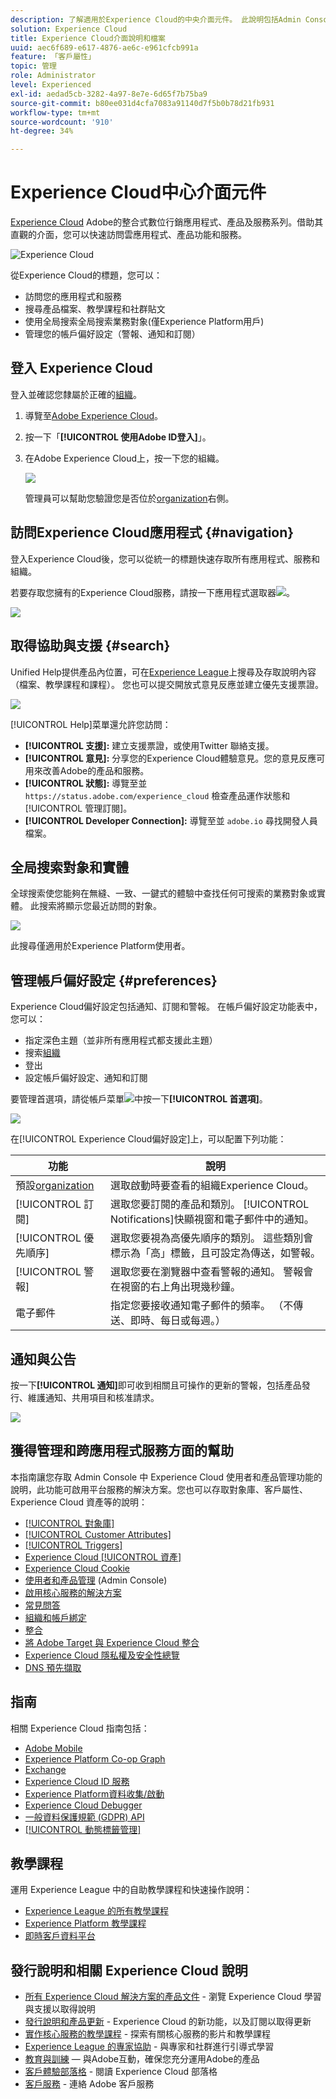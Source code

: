 ```yaml
---
description: 了解適用於Experience Cloud的中央介面元件。 此說明包括Admin Console中的使用者和產品管理、啟用Experience Cloud服務的應用程式，以及取得受眾程式庫、客戶屬性、Experience Cloud資產等的說明。
solution: Experience Cloud
title: Experience Cloud介面說明和檔案
uuid: aec6f689-e617-4876-ae6c-e961cfcb991a
feature: 「客戶屬性」
topic: 管理
role: Administrator
level: Experienced
exl-id: aedad5cb-3282-4a97-8e7e-6d65f7b75ba9
source-git-commit: b80ee031d4cfa7083a91140d7f5b0b78d21fb931
workflow-type: tm+mt
source-wordcount: '910'
ht-degree: 34%

---
```


# Experience Cloud中心介面元件

[Experience Cloud](https://experience.adobe.com) Adobe的整合式數位行銷應用程式、產品及服務系列。借助其直觀的介面，您可以快速訪問雲應用程式、產品功能和服務。

![Experience Cloud](assets/landing.png)

從Experience Cloud的標題，您可以：

* 訪問您的應用程式和服務
* 搜尋產品檔案、教學課程和社群貼文
* 使用全局搜索全局搜索業務對象(僅Experience Platform用戶)
* 管理您的帳戶偏好設定（警報、通知和訂閱）

## 登入 Experience Cloud

登入並確認您隸屬於正確的[組織](admin-getting-started/organizations.md)。

1. 導覽至[Adobe Experience Cloud](https://experience.adobe.com)。
1. 按一下「**[!UICONTROL 使用Adobe ID登入]**」。
1. 在Adobe Experience Cloud上，按一下您的組織。

   ![](assets/organizations-menu.png)

   管理員可以幫助您驗證您是否位於[organization](admin-getting-started/organizations.md)右側。

## 訪問Experience Cloud應用程式 {#navigation}

登入Experience Cloud後，您可以從統一的標題快速存取所有應用程式、服務和組織。

若要存取您擁有的Experience Cloud服務，請按一下應用程式選取器![](assets/menu-icon.png)。

![](assets/platform-core-services.png)

## 取得協助與支援 {#search}

Unified Help提供產品內位置，可在[Experience League](https://experienceleague.adobe.com/?lang=zh-Hant#home)上搜尋及存取說明內容（檔案、教學課程和課程）。 您也可以提交開放式意見反應並建立優先支援票證。

![](assets/search-menu.png)

[!UICONTROL Help]菜單還允許您訪問：

* **[!UICONTROL 支援]:** 建立支援票證，或使用Twitter  聯絡支援。
* **[!UICONTROL 意見]:** 分享您的Experience Cloud體驗意見。您的意見反應可用來改善Adobe的產品和服務。
* **[!UICONTROL 狀態]:** 導覽至並 `https://status.adobe.com/experience_cloud` 檢查產品運作狀態和 [!UICONTROL 管理訂閱]。
* **[!UICONTROL Developer Connection]:** 導覽至並 `adobe.io` 尋找開發人員檔案。

## 全局搜索對象和實體

全球搜索使您能夠在無縫、一致、一鍵式的體驗中查找任何可搜索的業務對象或實體。 此搜索將顯示您最近訪問的對象。

![](assets/platform-search.png)

此搜尋僅適用於Experience Platform使用者。

## 管理帳戶偏好設定 {#preferences}

Experience Cloud偏好設定包括通知、訂閱和警報。 在帳戶偏好設定功能表中，您可以：

* 指定深色主題（並非所有應用程式都支援此主題）
* 搜索[組織](admin-getting-started/organizations.md)
* 登出
* 設定帳戶偏好設定、通知和訂閱

要管理首選項，請從帳戶菜單![](assets/preferences-icon-sm.png)中按一下&#x200B;**[!UICONTROL 首選項]**。

![](assets/preferences-page.png)

在[!UICONTROL Experience Cloud偏好設定]上，可以配置下列功能：

| 功能 | 說明 |
|--- |--- |
| 預設[organization](admin-getting-started/organizations.md) | 選取啟動時要查看的組織Experience Cloud。 |
| [!UICONTROL 訂閱] | 選取您要訂閱的產品和類別。 [!UICONTROL Notifications]快顯視窗和電子郵件中的通知。 |
| [!UICONTROL 優先順序] | 選取您要視為高優先順序的類別。 這些類別會標示為「高」標籤，且可設定為傳送，如警報。 |
| [!UICONTROL 警報] | 選取您要在瀏覽器中查看警報的通知。 警報會在視窗的右上角出現幾秒鐘。 |
| 電子郵件 | 指定您要接收通知電子郵件的頻率。 （不傳送、即時、每日或每週。） |

## 通知與公告

按一下&#x200B;**[!UICONTROL 通知]**&#x200B;即可收到相關且可操作的更新的警報，包括產品發行、維護通知、共用項目和核准請求。

![](assets/notifications-menu-small.png)

## 獲得管理和跨應用程式服務方面的幫助

本指南讓您存取 Admin Console 中 Experience Cloud 使用者和產品管理功能的說明，此功能可啟用平台服務的解決方案。您也可以存取對象庫、客戶屬性、Experience Cloud 資產等的說明：

* [[!UICONTROL 對象庫]](audience-library/audience-library.md)
* [[!UICONTROL Customer Attributes]](attributes/attributes.md)
* [[!UICONTROL Triggers]](activation/triggers.md)
* [Experience Cloud [!UICONTROL 資產]](experience-cloud-assets/experience-cloud-assets.md)
* [Experience Cloud Cookie](cookies/cookies-privacy.md)
* [使用者和產品管理](admin-getting-started/admin-getting-started.md) (Admin Console)
* [啟用核心服務的解決方案](core-services/core-services.md)
* [常見問答](admin-getting-started/admin-getting-started.md)
* [組織和帳戶綁定](admin-getting-started/organizations.md)
* [整合](marketing-cloud-integrations.md)
* [將 Adobe Target 與 Experience Cloud 整合](https://experienceleague.adobe.com/docs/target/using/integrate/a4t/a4t.html?lang=zh-Hant)
* [Experience Cloud 隱私權及安全性總覽](assets/Adobe-Marketing-Cloud-Privacy-and-Security-Overview.pdf)
* [DNS 預先擷取](admin-getting-started/admin-getting-started.md#concept_6BC8C6856E3644F8956D7AD0A96383B7)

## 指南

相關 Experience Cloud 指南包括：

* [Adobe Mobile](https://experienceleague.adobe.com/docs/mobile-services/using/home.html?lang=en)
* [Experience Platform Co-op Graph](https://experienceleague.adobe.com/docs/device-co-op/using/home.html?lang=en)
* [Exchange](https://www.adobeexchange.com/experiencecloud)
* [Experience Cloud ID 服務](https://experienceleague.adobe.com/docs/id-service/using/home.html?lang=en)
* [Experience Platform資料收集/啟動](https://experienceleague.corp.adobe.com/docs/launch.html?lang=en)
* [Experience Cloud Debugger](https://experienceleague.adobe.com/docs/debugger/using/experience-cloud-debugger.html?lang=zh-Hant)
* [一般資料保護規範 (GDPR) API](https://www.adobe.io/apis/experiencecloud/gdpr.html)
* [[!UICONTROL 動態標籤管理]](https://experienceleague.adobe.com/docs/dtm/using/dtm-home.html?lang=zh-Hant)

## 教學課程

運用 Experience League 中的自助教學課程和快速操作說明：

* [Experience League 的所有教學課程](https://experienceleague.adobe.com/???lang=zh-Hant#quick-how-tos)
* [Experience Platform 教學課程](https://experienceleague.adobe.com/docs/launch-learn/tutorials/overview.html?lang=en)
* [即時客戶資料平台](https://experienceleague.adobe.com/docs/platform-learn/tutorials/application-services/rtcdp/understanding-the-real-time-customer-data-platform.html?lang=en)

## 發行說明和相關 Experience Cloud 說明

* [所有 Experience Cloud 解決方案的產品文件](https://experienceleague.adobe.com/docs/experience-cloud/user-guides/home.html?lang=en) - 瀏覽 Experience Cloud 學習與支援以取得說明
* [發行說明和產品更新](https://experienceleague.adobe.com/docs/release-notes/experience-cloud/current.html?lang=en) - Experience Cloud 的新功能，以及訂閱以取得更新
* [實作核心服務的教學課程](https://experienceleague.adobe.com/docs/core-services-learn/tutorials/overview.html?lang=en) - 探索有關核心服務的影片和教學課程
* [Experience League 的專家協助](https://experienceleague.adobe.com/) - 與專家和社群進行引導式學習
* [教育與訓練](https://helpx.adobe.com/tw/learning.html?promoid=KAUDK)  — 與Adobe互動，確保您充分運用Adobe的產品
* [客戶體驗部落格](https://blog.adobe.com/customer-experience/) - 閱讀 Experience Cloud 部落格
* [客戶服務](https://experienceleague.adobe.com/?support-solution=General#support) - 連絡 Adobe 客戶服務
